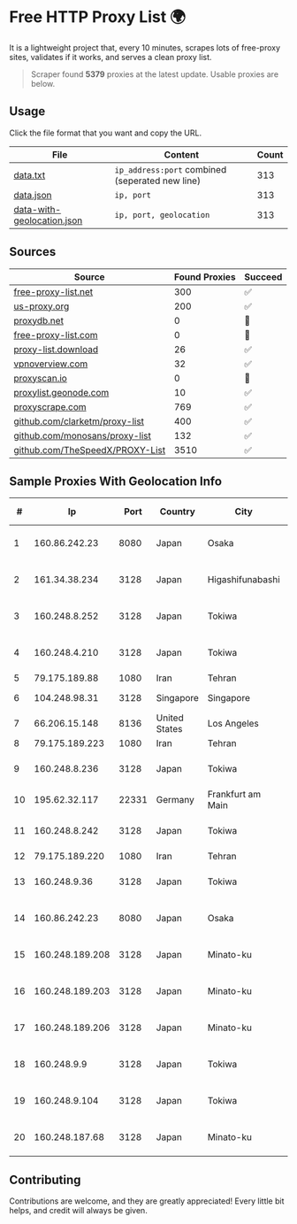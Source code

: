 
# Free HTTP Proxy List 🌍

It is a lightweight project that, every 10 minutes, scrapes lots of free-proxy sites, validates if it works, and serves a clean proxy list.


> Scraper found **5379** proxies at the latest update. Usable proxies are below.

## Usage

Click the file format that you want and copy the URL.


|File|Content|Count|
|----|-------|-----|
|[data.txt](https://raw.githubusercontent.com/themiralay/Proxy-List-World/master/data.txt)|`ip_address:port` combined (seperated new line)|313|
|[data.json](https://raw.githubusercontent.com/themiralay/Proxy-List-World/master/data.json)|`ip, port`|313|
|[data-with-geolocation.json](https://raw.githubusercontent.com/themiralay/Proxy-List-World/master/data-with-geolocation.json)|`ip, port, geolocation`|313|

## Sources

|Source|Found Proxies|Succeed|
|------|-------------|-------|
|[free-proxy-list.net](https://free-proxy-list.net)|300|✅|
|[us-proxy.org](https://www.us-proxy.org)|200|✅|
|[proxydb.net](http://proxydb.net)|0|🚫|
|[free-proxy-list.com](https://free-proxy-list.com/?page=&port=&type%5B%5D=http&type%5B%5D=https&up_time=0&search=Search)|0|🚫|
|[proxy-list.download](https://www.proxy-list.download/HTTP)|26|✅|
|[vpnoverview.com](https://vpnoverview.com/privacy/anonymous-browsing/free-proxy-servers)|32|✅|
|[proxyscan.io](https://www.proxyscan.io)|0|🚫|
|[proxylist.geonode.com](https://proxylist.geonode.com/api/proxy-list?limit=300&page=1&sort_by=lastChecked&sort_type=desc&protocols=http,https)|10|✅|
|[proxyscrape.com](https://api.proxyscrape.com/v2/?request=displayproxies&protocol=http&timeout=10000&country=all&ssl=all&anonymity=all)|769|✅|
|[github.com/clarketm/proxy-list](https://raw.githubusercontent.com/clarketm/proxy-list/master/proxy-list-raw.txt)|400|✅|
|[github.com/monosans/proxy-list](https://raw.githubusercontent.com/monosans/proxy-list/main/proxies/http.txt)|132|✅|
|[github.com/TheSpeedX/PROXY-List](https://raw.githubusercontent.com/TheSpeedX/PROXY-List/master/http.txt)|3510|✅|


## Sample Proxies With Geolocation Info

|#|Ip|Port|Country|City|Internet Service Provider|
|-|--|----|-------|----|-------------------------|
|1|160.86.242.23|8080|Japan|Osaka|Sony Network Communications Inc|
|2|161.34.38.234|3128|Japan|Higashifunabashi|NTT PC Communications, Inc.|
|3|160.248.8.252|3128|Japan|Tokiwa|NTT PC Communications, Inc.|
|4|160.248.4.210|3128|Japan|Tokiwa|NTT PC Communications, Inc.|
|5|79.175.189.88|1080|Iran|Tehran|Afranet|
|6|104.248.98.31|3128|Singapore|Singapore|DigitalOcean, LLC|
|7|66.206.15.148|8136|United States|Los Angeles|Primary|
|8|79.175.189.223|1080|Iran|Tehran|Afranet|
|9|160.248.8.236|3128|Japan|Tokiwa|NTT PC Communications, Inc.|
|10|195.62.32.117|22331|Germany|Frankfurt am Main|PIO-Hosting GmbH|
|11|160.248.8.242|3128|Japan|Tokiwa|NTT PC Communications, Inc.|
|12|79.175.189.220|1080|Iran|Tehran|Afranet|
|13|160.248.9.36|3128|Japan|Tokiwa|NTT PC Communications, Inc.|
|14|160.86.242.23|8080|Japan|Osaka|Sony Network Communications Inc|
|15|160.248.189.208|3128|Japan|Minato-ku|NTT PC Communications, Inc.|
|16|160.248.189.203|3128|Japan|Minato-ku|NTT PC Communications, Inc.|
|17|160.248.189.206|3128|Japan|Minato-ku|NTT PC Communications, Inc.|
|18|160.248.9.9|3128|Japan|Tokiwa|NTT PC Communications, Inc.|
|19|160.248.9.104|3128|Japan|Tokiwa|NTT PC Communications, Inc.|
|20|160.248.187.68|3128|Japan|Minato-ku|NTT PC Communications, Inc.|



## Contributing

Contributions are welcome, and they are greatly appreciated! Every
little bit helps, and credit will always be given.

